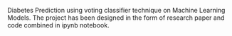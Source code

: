 Diabetes Prediction using voting classifier technique on Machine Learning Models. The project has been designed in the form of research paper and code combined in ipynb notebook.
